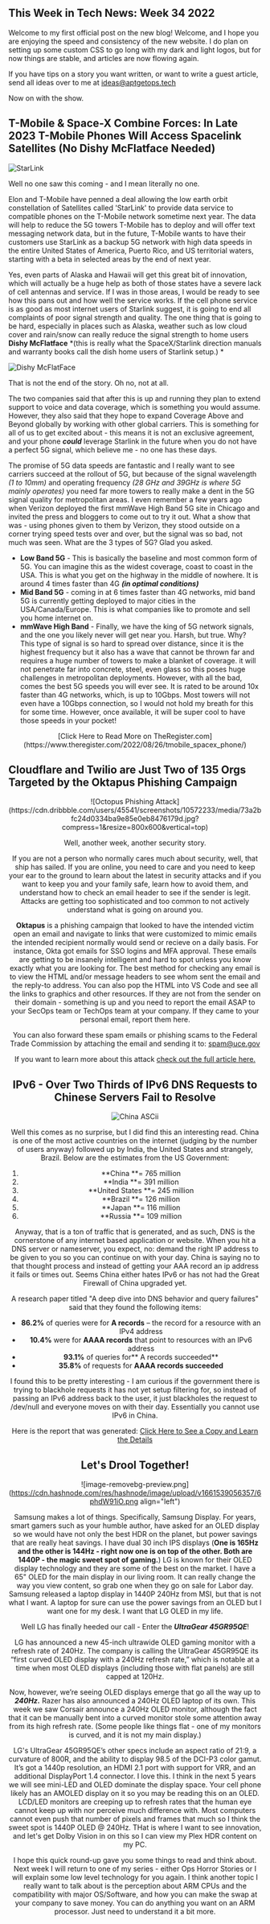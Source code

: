 ## This Week in Tech News: Week 34 2022

Welcome to my first official post on the new blog! Welcome, and I hope you are enjoying the speed and consistency of the new website. I do plan on setting up some custom CSS to go long with my dark and light logos, but for now things are stable, and articles are now flowing again. 

If you have tips on a story you want written, or want to write a guest article, send all ideas over to me at [ideas@aptgetops.tech](mailto:ideas@aptgetops.tech)  

Now on with the show. 

## T-Mobile & Space-X Combine Forces: In Late 2023 T-Mobile Phones Will Access Spacelink Satellites (No Dishy McFlatface Needed)

![StarLink](https://www.androidauthority.com/wp-content/uploads/2020/07/starlink-logo.jpg.webp)

Well no one saw this coming - and I mean literally no one. 

Elon and T-Mobile have penned a deal allowing the low earth orbit constellation of Satellites called 'StarLink' to  provide data service to compatible phones on the T-Mobile network sometime next year. The data will help to reduce the 5G towers T-Mobile has to deploy and will offer text messaging network data, but in the future, T-Mobile wants to have their customers use StarLink as a backup 5G network with high data speeds in the entire United States of America, Puerto Rico, and US territorial waters, starting with a beta in selected areas by the end of next year.

Yes, even parts of Alaska and Hawaii will get this great bit of innovation, which will actually be a huge help as both of those states have a severe lack of cell antennas and service. If I was in those areas, I would be ready to see how this pans out and how well the service works. If the cell phone service is as good as most internet users of Starlink suggest, it is going to end all complaints of poor signal strength and quality. The one thing that is going to be hard, especially in places such as Alaska, weather such as low cloud cover and rain/snow can really reduce the signal strength to home users **Dishy McFlatface** *(this is really what the SpaceX/Starlink direction manuals and warranty books call the dish home users of Starlink setup.) *

![Dishy McFlatFace](https://cdn.shopify.com/s/files/1/0173/8204/7844/articles/9606A885-460C-46E1-93FF-388599F7C3D8_1600x.jpg?v=1603907160)

That is not the end of the story. Oh no, not at all.

The two companies said that after this is up and running they plan to extend support to voice and data coverage, which is something you would assume. However, they also said that they hope to expand Coverage Above and Beyond globally by working with other global carriers. This is something for all of us to get excited about - this means it is not an exclusive agreement, and your phone ***could*** leverage Starlink in the future when you do not have a perfect 5G signal, which believe me - no one has these days. 

The promise of 5G data speeds are fantastic and I really want to see carriers succeed at the rollout of 5G, but because of the signal wavelength *(1 to 10mm)* and operating frequency *(28 GHz and 39GHz is where 5G mainly operates)* you need far more towers to really make a dent in the 5G signal quality for metropolitan areas. I even remember a few years ago when Verizon deployed the first mmWave High Band 5G site in Chicago and invited the press and bloggers to come out to try it out. What a show that was - using phones given to them by Verizon, they stood outside on a corner trying speed tests over and over, but the signal was so bad, not much was seen. What are the 3 types of 5G? Glad you asked. 

- **Low Band 5G** - This is basically the baseline and most common form of 5G. You can imagine this as the widest coverage, coast to coast in the USA. This is what you get on the highway in the middle of nowhere. It is around 4 times faster than 4G ***(in optimal conditions)***
- **Mid Band 5G** - coming in at 6 times faster than 4G networks, mid band 5G is currently getting deployed to major cities in the USA/Canada/Europe. This is what companies like to promote and sell you home internet on. 
- **mmWave High Band** - Finally, we have the king of 5G network signals, and the one you likely never will get near you. Harsh, but true. Why? This type of signal is so hard to spread over distance, since it is the highest frequency but it also has a wave that cannot be thrown far and requires a huge number of towers to make a blanket of coverage. it will not penetrate far into concrete, steel, even glass so this poses huge challenges in metropolitan deployments. However, with all the bad, comes the best 5G speeds you will ever see. It is rated to be around 10x faster than 4G networks, which, is up to 10Gbps. Most towers will not even have a 10Gbps connection, so I would not hold my breath for this for some time. However, once available, it will be super cool to have those speeds in your pocket!

<center>[Click Here to Read More on TheRegister.com](https://www.theregister.com/2022/08/26/tmobile_spacex_phone/)</center>


## Cloudflare and Twilio are Just Two of 135 Orgs Targeted by the Oktapus Phishing Campaign

<center>![Octopus Phishing Attack](https://cdn.dribbble.com/users/45541/screenshots/10572233/media/73a2bfc24d0334ba9e85e0eb8476179d.jpg?compress=1&resize=800x600&vertical=top)

Well, another week, another security story. 

If you are not a person who normally cares much about security, well, that ship has sailed. If you are online, you need to care and you need to keep your ear to the ground to learn about the latest in security attacks and if you want to keep you and your family safe, learn how to avoid them, and understand how to check an email header to see if the sender is legit. Attacks are getting too sophisticated and too common to not actively understand what is going on around you.

**Oktapus** is a phishing campaign that looked to have the intended victim open an email and navigate to links that were customized to mimic emails the intended recipient normally would send or recieve on a daily basis. For instance, Okta got emails for SSO logins and MFA approval. These emails are getting to be insanely intelligent and hard to spot unless you know exactly what you are looking for. The best method for checking any email is to view the HTML and/or message headers to see whom sent the email and the reply-to address. You can also pop the HTML into VS Code and see all the links to graphics and other resources. If they are not from the sender on their domain - something is up and you need to report the email ASAP to your SecOps team or TechOps team at your company. If they came to your personal email, report them here. 

You can also forward these spam emails or phishing scams to the Federal Trade Commission by attaching the email and sending it to: [spam@uce.gov](mailto:spam@uce.gov)

If you want to learn more about this attack [check out the full article here.](https://www.theregister.com/2022/08/25/twilio_cloudflare_oktapus_phishing/)

## IPv6 - Over Two Thirds of IPv6 DNS Requests to Chinese Servers Fail to Resolve

![China ASCii](https://s3.us-east-1.amazonaws.com/files.cnas.org/title/China-code-flag-cyber-IT-computer-quantum-Hero-GETTY.jpg?mtime=20181220141306&focal=none)

Well this comes as no surprise, but I did find this an interesting read. China is one of the most active countries on the internet (judging by the number of users anyway) followed up by India, the United States and strangely, Brazil. Below are the estimates from the US Government: 

1. **China **= 765 million
2. **India **= 391 million
3. **United States **= 245 million
4. **Brazil **= 126 million
5. **Japan **= 116 million
6. **Russia **= 109 million

Anyway, that is a ton of traffic that is generated, and as such, DNS is the cornerstone of any internet based application or website. When you hit a DNS server or nameserver, you expect, no: demand the right IP address to be given to you so you can continue on with your day. China is saying no to that thought process and instead of getting your AAA record an ip address it fails or times out. Seems China either hates IPv6 or has not had the Great Firewall of China upgraded yet. 

A research paper titled "A deep dive into DNS behavior and query failures" said that they found the following items:

-  **86.2%** of queries were for **A records** – the record for a resource with an IPv4 address
-  **10.4%** were for **AAAA records** that point to resources with an IPv6 address
-  **93.1%** of queries for** A records succeeded**
-  **35.8%** of requests for **AAAA records succeeded**

I found this to be pretty interesting - I am curious if the government there is trying to blackhole requests it has not yet setup filtering for, so instead of passing an IPv6 address back to the user, it just blackholes the request to /dev/null and everyone moves on with their day. Essentially you cannot use IPv6 in China. 

Here is the report that was generated:   [Click Here to See a Copy and Learn the Details](https://www.sciencedirect.com/science/article/abs/pii/S1389128622002511)

## Let's Drool Together!


![image-removebg-preview.png](https://cdn.hashnode.com/res/hashnode/image/upload/v1661539056357/6phdW91iO.png align="left")

Samsung makes a lot of things. Specifically, Samsung Display. For years, smart gamers such as your humble author, have asked for an OLED display so we would have not only the best HDR on the planet, but power savings that are really heat savings. I have dual 30 inch IPS displays (**One is 165Hz and the other is 144Hz - right now one is on top of the other. Both are 1440P - the magic sweet spot of gaming.**) LG is known for their OLED display technology and they are some of the best on the market. I have a 65" OLED for the main display in our living room. It can really change the way you view content, so grab one when they go on sale for Labor day. Samsung released a laptop display in 1440P 240Hz from MSI, but that is not what I want. A laptop for sure can use the power savings from an OLED but I want one for my desk. I want that LG OLED in my life.

Well LG has finally heeded our call - Enter the ***UltraGear 45GR95QE***!

LG has announced a new 45-inch ultrawide OLED gaming monitor with a refresh rate of 240Hz. The company is calling the UltraGear 45GR95QE its “first curved OLED display with a 240Hz refresh rate,” which is notable at a time when most OLED displays (including those with flat panels) are still capped at 120Hz. 

Now, however, we’re seeing OLED displays emerge that go all the way up to ***240Hz.***  Razer has also announced a 240Hz OLED laptop of its own. This week we saw Corsair announce a 240Hz OLED monitor, although the fact that it can be manually bent into a curved monitor stole some attention away from its high refresh rate. (Some people like things flat - one of my monitors is curved, and it is not my main display.)

LG's UltraGear 45GR95QE’s other specs include an aspect ratio of 21:9, a curvature of 800R, and the ability to display 98.5 of the DCI-P3 color gamut. It’s got a 1440p resolution, an HDMI 2.1 port with support for VRR, and an additional DisplayPort 1.4 connector. I love this. I think in the next 5 years we will see mini-LED and OLED dominate the display space. Your cell phone likely has an AMOLED display on it so you may be reading this on an OLED. LCD/LED monitors are creeping up to refresh rates that the human eye cannot keep up with nor perceive much difference with. Most computers cannot even push that number of pixels and frames that much so I think the sweet spot is 1440P OLED @ 240Hz. THat is where I want to see innovation, and let's get Dolby Vision in on this so I can view my Plex HDR content on my PC. 

I hope this quick round-up gave you some things to read and think about. Next week I will return to one of my series - either Ops Horror Stories or I will explain some low level technology for you again. I think another topic I really want to talk about is the perception about ARM CPUs and the compatibility with major OS/Software, and how you can make the swap at your company to save money. You can do anything you want on an ARM processor. Just need to understand it a bit more. 